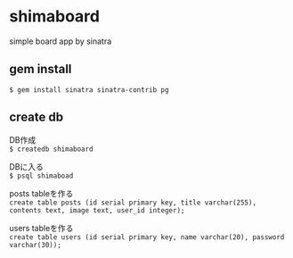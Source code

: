 # shimaboard
simple board app by sinatra

## gem install
```$ gem install sinatra sinatra-contrib pg```

## create db

DB作成<br>
```$ createdb shimaboard```

DBに入る<br>
```$ psql shimaboad```

posts tableを作る<br>
```create table posts (id serial primary key, title varchar(255), contents text, image text, user_id integer);```

users tableを作る<br>
```create table users (id serial primary key, name varchar(20), password varchar(30));```

